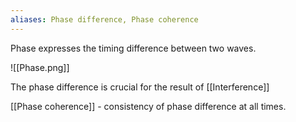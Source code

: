 ```yaml
---
aliases: Phase difference, Phase coherence
---
```


Phase expresses the timing difference between two waves.

![[Phase.png]]

The phase difference is crucial for the result of [[Interference]]

[[Phase coherence]] - consistency of phase difference at all times.

